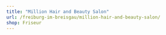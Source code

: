 ```yaml
---
title: "Million Hair and Beauty Salon"
url: /freiburg-im-breisgau/million-hair-and-beauty-salon/
shop: Friseur
---
```

